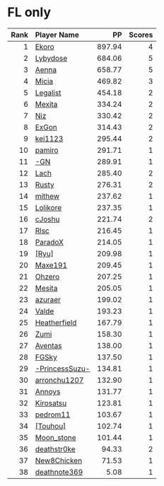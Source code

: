 # FL only
| Rank | Player Name |  PP  | Scores |
| ----:|:----------- | ----:| ------:|
| 1 | [Ekoro](https://osu.ppy.sh/u/284905) | 897.94 | 4 |
| 2 | [Lybydose](https://osu.ppy.sh/u/64501) | 684.06 | 5 |
| 3 | [Aenna](https://osu.ppy.sh/u/78552) | 658.77 | 5 |
| 4 | [Micia](https://osu.ppy.sh/u/131118) | 469.82 | 3 |
| 5 | [Legalist](https://osu.ppy.sh/u/298497) | 454.18 | 2 |
| 6 | [Mexita](https://osu.ppy.sh/u/1800183) | 334.24 | 2 |
| 7 | [Niz](https://osu.ppy.sh/u/1833186) | 330.42 | 2 |
| 8 | [ExGon](https://osu.ppy.sh/u/214187) | 314.43 | 2 |
| 9 | [kei1123](https://osu.ppy.sh/u/834399) | 295.44 | 2 |
| 10 | [pamiro](https://osu.ppy.sh/u/2095634) | 291.71 | 1 |
| 11 | [-GN](https://osu.ppy.sh/u/895581) | 289.91 | 1 |
| 12 | [Lach](https://osu.ppy.sh/u/2108620) | 285.40 | 2 |
| 13 | [Rusty](https://osu.ppy.sh/u/94364) | 276.31 | 2 |
| 14 | [mithew](https://osu.ppy.sh/u/2571893) | 237.62 | 1 |
| 15 | [Lolikore](https://osu.ppy.sh/u/1471815) | 237.35 | 1 |
| 16 | [cJoshu](https://osu.ppy.sh/u/6203835) | 221.74 | 2 |
| 17 | [Rlsc](https://osu.ppy.sh/u/2110845) | 216.45 | 1 |
| 18 | [ParadoX](https://osu.ppy.sh/u/3424394) | 214.05 | 1 |
| 19 | [[Ryu]](https://osu.ppy.sh/u/561879) | 209.98 | 1 |
| 20 | [Maxe191](https://osu.ppy.sh/u/2184751) | 209.45 | 1 |
| 21 | [Ohzero](https://osu.ppy.sh/u/646264) | 207.25 | 1 |
| 22 | [Mesita](https://osu.ppy.sh/u/201459) | 205.05 | 1 |
| 23 | [azuraer](https://osu.ppy.sh/u/145851) | 199.02 | 1 |
| 24 | [Valde](https://osu.ppy.sh/u/208531) | 193.23 | 1 |
| 25 | [Heatherfield](https://osu.ppy.sh/u/296087) | 167.79 | 1 |
| 26 | [Zumi](https://osu.ppy.sh/u/1333751) | 158.30 | 1 |
| 27 | [Aventas](https://osu.ppy.sh/u/2265597) | 138.00 | 1 |
| 28 | [FGSky](https://osu.ppy.sh/u/2094566) | 137.50 | 1 |
| 29 | [-PrincessSuzu-](https://osu.ppy.sh/u/3641431) | 134.81 | 1 |
| 30 | [arronchu1207](https://osu.ppy.sh/u/2226083) | 132.90 | 1 |
| 31 | [Annoys](https://osu.ppy.sh/u/530358) | 131.77 | 1 |
| 32 | [Kirosatsu](https://osu.ppy.sh/u/3535685) | 123.81 | 1 |
| 33 | [pedrom11](https://osu.ppy.sh/u/3721066) | 103.67 | 1 |
| 34 | [[Touhou]](https://osu.ppy.sh/u/834944) | 102.74 | 1 |
| 35 | [Moon_stone](https://osu.ppy.sh/u/362358) | 101.44 | 1 |
| 36 | [deathstr0ke](https://osu.ppy.sh/u/5051229) | 94.33 | 2 |
| 37 | [New8Chicken](https://osu.ppy.sh/u/1945524) | 71.53 | 1 |
| 38 | [deathnote369](https://osu.ppy.sh/u/2587995) | 5.08 | 1 |
